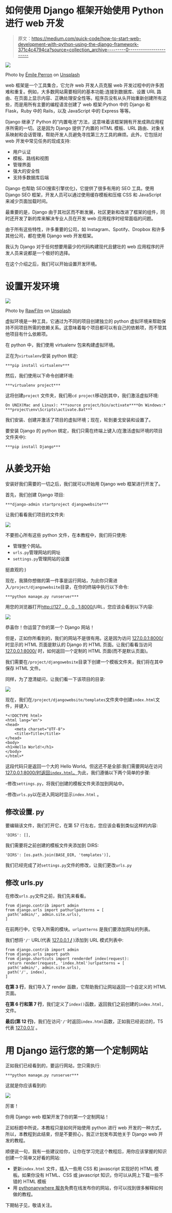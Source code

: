 # 如何使用 Django 框架开始使用 Python 进行 web 开发

> 原文：<https://medium.com/quick-code/how-to-start-web-development-with-python-using-the-django-framework-371c4c4794ca?source=collection_archive---------0----------------------->

![](img/03ee47909ed48b662b48a8a381f4534a.png)

Photo by [Émile Perron](https://unsplash.com/@emilep?utm_source=medium&utm_medium=referral) on [Unsplash](https://unsplash.com?utm_source=medium&utm_medium=referral)

web 框架是一个工具集合，它允许 web 开发人员克服 web 开发过程中的许多困难和重复。例如，大多数网站需要相同的基本功能:连接到数据库、设置 URL 路由、在页面上显示内容、正确处理安全性等。程序员没有从头开始重新创建所有这些，而是用所有主要的编程语言创建了 web 框架:Python 中的 Django 和 Flask，Ruby 中的 Rails，以及 JavaScript 中的 Express 等等。

Django 继承了 Python 的“内置电池”方法，这意味着该框架拥有开发成熟应用程序所需的一切。这是因为 Django 提供了内置的 HTML 模板、URL 路由、对象关系映射和会话管理，帮助开发人员避免寻找第三方工具的麻烦。此外，它包括对 web 开发中常见任务的现成支持:

*   用户认证
*   模板、路线和视图
*   管理界面
*   强大的安全性
*   支持多数据库后端

Django 也帮助 SEO(搜索引擎优化)，它提供了很多有用的 SEO 工具。使用 Django SEO 框架，开发人员可以通过使用缓存模板和压缩 CSS 和 JavaScript 来减少页面加载时间。

最重要的是，Django 由于其社区而不断发展，社区更新和改进了框架的组件，同时还开发了新的库来解决专业人员在开发 web 应用程序时经常面临的问题。

由于所有这些特性，许多重要的公司，如 Instagram、Spotify、Dropbox 和许多其他公司，都在使用 Django web 开发框架。

我认为 Django 对于任何想要用最少的代码构建现代且健壮的 web 应用程序的开发人员来说都是一个极好的选择。

在这个介绍之后，我们可以开始设置开发环境。

# 设置开发环境

![](img/7713eb0e0459e6580fd700710a0400b2.png)

Photo by [RawFilm](https://unsplash.com/@rawfilm?utm_source=medium&utm_medium=referral) on [Unsplash](https://unsplash.com?utm_source=medium&utm_medium=referral)

虚拟环境是一种工具，它通过为不同的项目创建独立的 python 虚拟环境来帮助保持不同项目所需的依赖关系。这意味着每个项目都可以有自己的依赖项，而不管其他项目有什么依赖项。

在 python 中，我们使用 virtualenv 包来构建虚拟环境。

正在为`virtualenv`安装 python 绑定:

```
***pip install virtualenv***
```

然后，我们使用以下命令创建环境:

```
***virtualenv project***
```

这将创建`project` 文件夹，我们用`cd project`移动到其中，我们激活虚拟环境:

```
On UNIX(Mac and Linux): ***source project/bin/activate****On Windows:* ***project\env\Scripts\activate.Bat***
```

我们安装、创建并激活了项目的虚拟环境；现在，轮到姜戈安装和设置了。

要安装 Django 的 python 绑定，我们只需在终端上键入(在激活虚拟环境的项目文件夹中):

```
***pip install Django***
```

# 从姜戈开始

安装好我们需要的一切之后，我们就可以开始用 Django web 框架进行开发了。

首先，我们创建 Django 项目:

```
***django-admin startproject djangowebsite***
```

让我们看看我们项目的文件夹:

![](img/2db7467fb8b116c857418ec196d087d4.png)

不要担心所有这些 python 文件，在本教程中，我们将只使用:

*   管理整个网站。
*   `urls.py`管理网站的网址
*   `settings.py`管理网站的设置

挺直观的:)

现在，我猜你想做的第一件事是运行网站，为此你只需进入`/project/djangowebsite`目录，在你的终端中执行以下命令:

```
***python manage.py runserver***
```

用您的浏览器打开[http://127 . 0 . 0 . 1:8000/](http://127.0.0.1:8000/)URL，您应该会看到以下内容:

![](img/a835a2124747234bfef35aa2c4c1a46a.png)

恭喜你！你运营了你的第一个 Django 网站！

但是，正如你所看到的，我们的网站不是很有用。这是因为访问 [127.0.0.1:8000/](http://127.0.0.1:8000/) 时显示的 HTML 页面是默认的 Django 的 HTML 页面。让我们看看当访问 [127.0.0.1:8000/](http://127.0.0.1:8000/) 时，如何返回一个定制的 HTML 页面(而不是默认页面)。

我们需要在`/project/djangowebsite`目录下创建一个模板文件夹，我们将在其中保存 HTML 文件。

同样，为了澄清疑问，让我们看一下该项目的目录:

![](img/cacbf62f738faa09d832bb95565511c4.png)

现在，我们在`/project/djangowebsite/templates`文件夹中创建`index.html`文件，并键入:

```
*<!DOCTYPE html>
<html lang="en">
<head>
    <meta charset="UTF-8">
    <title>Title</title>
</head>
<body>
<h1>Hello World!</h1>
</body>
</html>*
```

这段代码只是返回一个大的 Hello World。但这还不是全部:我们需要网站在访问 [127.0.0.1:8000/时返回`index.html`。](http://127.0.0.1:8000/)为此，我们遵循以下两个简单的步骤:

-修改`settings.py`，将我们创建的模板文件夹添加到网站中。

-修改`urls.py`以在进入网站时显示`index.html` 。

## 修改设置. py

要编辑该文件，我们打开它，在第 57 行左右，您应该会看到类似这样的内容:

```
'DIRS': [],
```

我们需要将之前创建的模板文件夹添加到 DIRS:

```
'DIRS': [os.path.join(BASE_DIR, 'templates')],
```

我们已经完成了对`settings.py`文件的修改，让我们更改`urls.py`

## 修改 urls.py

在修改`urls.py`文件之前，我们先来看看。

```
from django.contrib import admin
from django.urls import pathurlpatterns = [
 path('admin/', admin.site.urls),
]
```

在前两行中，它导入所需的模块。`urlpatterns` 是我们要添加网址的列表。

我们想将`'/'` URL(代表 [127.0.0.1 **/**](http://127.0.0.1:8000/) )添加到 URL 模式列表中:

```
from django.contrib import admin
from django.urls import path
from django.shortcuts import renderdef index(request):
 return render(request, 'index.html')urlpatterns = [
 path('admin/', admin.site.urls),
 path('/', index),
]
```

**在第 3 行**，我们导入了 render 函数，它帮助我们让网站返回一个自定义的 HTML 页面。

**在第 6 行和第 7 行**，我们定义了`index()`函数，返回我们之前创建的`index.html,`文件。

**最后(第 12 行)**，我们在访问`'/'`时返回`index.html`函数，正如我已经说过的，T5 代表 [127.0.0.1/](http://127.0.0.1:8000/) 。

# 用 Django 运行您的第一个定制网站

正如我们已经看到的，要运行网站，您只需执行:

```
***python manage.py runserver***
```

这就是你应该看到的:

![](img/ffa2da721fa9d86e3f0f31f73d1b67e1.png)

厉害！

你用 Django web 框架开发了你的第一个定制网站！

正如标题中所说，本教程只是如何开始使用 python 进行 web 开发的一种方式，所以，本教程到此结束，但是不要担心，我正计划发布其他关于 Django web 开发的教程。

顺便说一句，我有一些建议给你，让你在学习完这个教程后，用你应该掌握的知识创建一个简单又好看的网站:

*   更新`index.html` 文件，插入一些用 CSS 和 javascript 实现好的 HTML 模板。如果你没有 HTML、CSS 或 javascript 知识，你可以从网上下载一些不错的 HTML 模板
*   用 [pythonanywhere 服务](https://www.pythonanywhere.com/)免费在线发布你的网站，你可以找到很多解释如何做的教程。

下期帖子见，敬请关注。